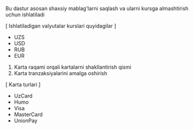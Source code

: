 Bu dastur asosan shaxsiy mablag'larni saqlash va ularni kursga almashtirish uchun ishlatiladi

[ Ishlatiladigan valyutalar kurslari quyidagilar ]
- UZS
- USD
- RUB
- EUR

1. Karta raqami orqali kartalarni shakllantirish qismi
2. Karta tranzaksiyalarini amalga oshirish

[ Karta turlari ]
- UzCard
- Humo
- Visa
- MasterCard
- UnionPay